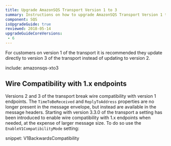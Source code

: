 ```yaml
---
title: Upgrade AmazonSQS Transport Version 1 to 3
summary: Instructions on how to upgrade AmazonSQS Transport Version 1 to 3.
component: SQS
isUpgradeGuide: true
reviewed: 2018-05-14
upgradeGuideCoreVersions:
 - 6
---
```


For customers on version 1 of the transport it is recommended they update directly to version 3 of the transport instead of updating to version 2.

include: amazonsqs-xto3

## Wire Compatibility with 1.x endpoints

Versions 2 and 3 of the transport break wire compatibility with version 1 endpoints. The `TimeToBeReceived` and `ReplyToAddress` properties are no longer present in the message envelope, but instead are available in the message headers. Starting with version 3.3.0 of the transport a setting has been introduced to enable wire compatibility with 1.x endpoints when needed, at the expense of larger message size. To do so use the `EnableV1CompatibilityMode` setting:

snippet: V1BackwardsCompatibility
